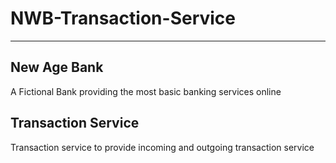 # NWB-Transaction-Service
_______

## New Age Bank
A Fictional Bank providing the most basic banking services online

## Transaction Service
Transaction service to provide incoming and outgoing transaction service